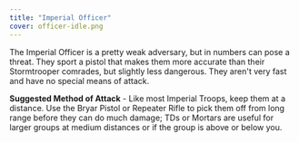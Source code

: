 ```yaml
---
title: "Imperial Officer"
cover: officer-idle.png
---
```


The Imperial Officer is a pretty weak adversary, but in numbers can pose a threat. They sport a pistol that makes them more accurate than their Stormtrooper comrades, but slightly less dangerous. They aren't very fast and have no special means of attack.

**Suggested Method of Attack** - Like most Imperial Troops, keep them at a distance. Use the Bryar Pistol or Repeater Rifle to pick them off from long range before they can do much damage; TDs or Mortars are useful for larger groups at medium distances or if the group is above or below you.